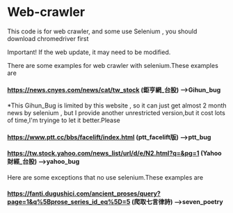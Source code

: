# Web-crawler
This code is for web crawler, and some use Selenium , you should download chromedriver first

Important! If the web update, it may need to be modified.

There are some examples for web crawler with selenium.These examples are 

#### https://news.cnyes.com/news/cat/tw_stock  (鉅亨網_台股) -->Gihun_bug

*This Gihun_Bug is limited by this website , so it can just get almost 2 month news by selenium , but I provide another 
unrestricted version,but it cost lots of time,I'm tryinge to let it better.Please 


#### https://www.ptt.cc/bbs/facelift/index.html  (ptt_facelift版) -->ptt_bug


#### https://tw.stock.yahoo.com/news_list/url/d/e/N2.html?q=&pg=1 (Yahoo財經_台股) -->yahoo_bug



Here are some exceptions that no use selenium.These examples are 

#### https://fanti.dugushici.com/ancient_proses/query?page=1&q%5Bprose_series_id_eq%5D=5 (爬取七言律詩) -->seven_poetry
